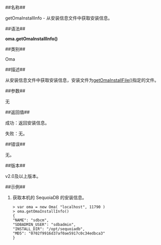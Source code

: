 
##名称##

getOmaInstallInfo - 从安装信息文件中获取安装信息。

##语法##

**oma.getOmaInstallInfo()**

##类别##

Oma

##描述##

从安装信息文件中获取安装信息，安装文件为[getOmaInstallFile()](manual/Manual/Sequoiadb_Command/Oma/getOmaInstallFile.md)指定的文件。

##参数##

无

##返回值##

成功：返回安装信息。  

失败：无。

##错误##

无。

##版本##

v2.0及以上版本。

##示例##

1. 获取本机的 SequoiaDB 的安装信息。

	```lang-javascript
	> var oma = new Oma( "localhost", 11790 )
	> oma.getOmaInstallInfo()
    {
    "NAME": "sdbcm",
    "SDBADMIN_USER": "sdbadmin",
    "INSTALL_DIR": "/opt/sequoiadb",
    "MD5": "0702f9916d37af0ae5917c0c34edbca3"
    }
	```